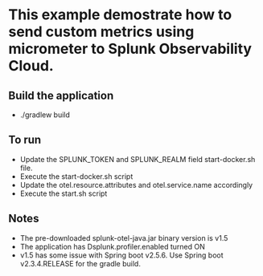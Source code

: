
# This example demostrate how to send custom metrics using micrometer to Splunk Observability Cloud.



## Build the application
* ./gradlew build  


## To run

* Update the SPLUNK_TOKEN and SPLUNK_REALM field start-docker.sh file.
* Execute the start-docker.sh script
* Update the otel.resource.attributes and otel.service.name accordingly
* Execute the start.sh script

## Notes

* The pre-downloaded splunk-otel-java.jar binary version is  v1.5
* The application has Dsplunk.profiler.enabled turned ON
* v1.5 has some issue with Spring boot v2.5.6. Use Spring boot v2.3.4.RELEASE for the gradle build.